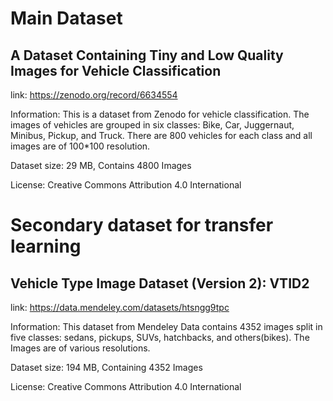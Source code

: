 # Main Dataset

## A Dataset Containing Tiny and Low Quality Images for Vehicle Classification

link: https://zenodo.org/record/6634554

Information: This is a dataset from Zenodo for vehicle classification. The images of vehicles are grouped in six classes: Bike, Car, Juggernaut, Minibus, Pickup, and Truck. There are 800 vehicles for each class and all images are of 100*100 resolution.

Dataset size: 29 MB, Contains 4800 Images

License: Creative Commons Attribution 4.0 International

# Secondary dataset for transfer learning

## Vehicle Type Image Dataset (Version 2): VTID2

link: https://data.mendeley.com/datasets/htsngg9tpc

Information: This dataset from Mendeley Data contains 4352 images split in five classes: sedans, pickups, SUVs, hatchbacks, and others(bikes). The Images are of various resolutions.

Dataset size: 194 MB, Containing 4352 Images

License: Creative Commons Attribution 4.0 International
